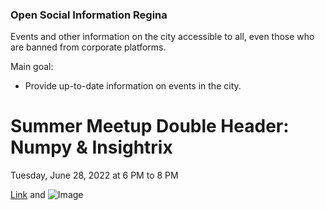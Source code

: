 ### Open Social Information Regina

Events and other information on the city accessible to all, even those who are banned from corporate platforms.

Main goal:
- Provide up-to-date information on events in the city.

# Summer Meetup Double Header: Numpy & Insightrix
Tuesday, June 28, 2022 at 6 PM to 8 PM

[Link](url) and ![Image](src)
